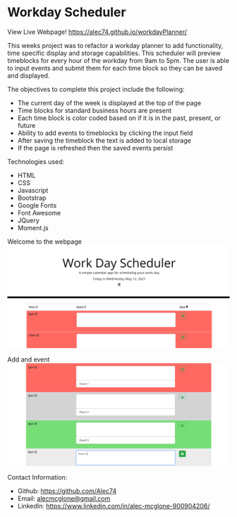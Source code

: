 # Workday Scheduler

View Live Webpage!
https://alec74.github.io/workdayPlanner/

This weeks project was to refactor a workday planner to add functionality, time specific display and storage capabilities. This scheduler will preview timeblocks for every hour of the workday from 9am to 5pm. The user is able to input events and submit them for each time block so they can be saved and displayed.

The objectives to complete this project include the following:
* The current day of the week is displayed at the top of the page
* Time blocks for standard business hours are present
* Each time block is color coded based on if it is in the past, present, or future
* Ability to add events to timeblocks by clicking the input field
* After saving the timeblock the text is added to local storage
* If the page is refreshed then the saved events persist

Technologies used: 
* HTML
* CSS 
* Javascript
* Bootstrap
* Google Fonts
* Font Awesome
* JQuery
* Moment.js

Welcome to the webpage
![image of webpage start](images/demoStart.png)

Add and event
![image of webpage](images/demoMiddle.png)

Contact Information:
* Github: https://github.com/Alec74
* Email: alecmcglone@gmail.com
* LinkedIn: https://www.linkedin.com/in/alec-mcglone-900904206/
